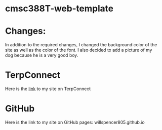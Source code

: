# cmsc388T-web-template

# Changes:
In addition to the required changes, I changed the background color of the site as well as the color of the font.
I also decided to add a picture of my dog because he is a very good boy.

# TerpConnect
Here is the [link](https://www.terpconnect.umd.edu/~wspencer/wspencer.github.io/) to my site on TerpConnect

# GitHub
Here is the link to my site on GitHub pages: willspencer805.github.io